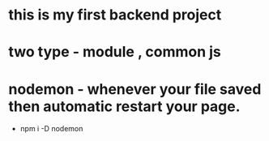 # this is my first backend project 

# two type - module , common js

# nodemon - whenever your file saved then automatic restart your page.
  - npm i -D nodemon

